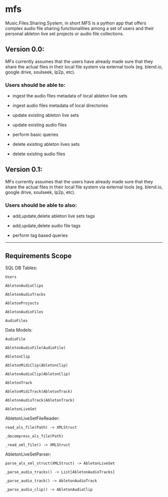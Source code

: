 # mfs
Music.Files.Sharing.System, in short MFS is a python app that offers complex audio file sharing functionalities among a set of users and their personal ableton live set projects or audio file collections. 

## Version 0.0: 

MFs currently assumes that the users have already made sure that they share the actual files in their local file system via external tools (eg. blend.io, google drive, soulseek, lp2p, etc).  

### Users should be able to:

* ingest the audio files metadata of local ableton live sets
* ingest audio files metadata of local directories 

* update existing ableton live sets
* update existing audio files

* perform basic queries

* delete existing ableton lives sets  
* delete existing audio files  


## Version 0.1: 

MFs currently assumes that the users have already made sure that they share the actual files in their local file system via external tools (eg. blend.io, google drive, soulseek, lp2p, etc).  

### Users should be able to also:

* add,update,delete ableton live sets tags
* add,update,delete audio file tags

* perform tag based queries



---

## Requirements Scope 


SQL DB Tables:

    Users

    AbletonAudioClips

    AbletonAudioTracks

    AbletonProjects

    AbletonAudioFiles

    AudioFiles

Data Models:

    AudioFile 

    AbletonAudioFile(AudioFile)

    AbletonClip

    AbletonMidiClip(AbletonClip)

    AbletonAudioClip(AbletonClip)

    AbletonTrack

    AbletonMidiTrack(AbletonTrack)

    AbletonAudioTrack(AbletonTrack)

    AbletonLiveSet


AbletonLiveSetFileReader:
  
    read_als_file(Path) -> XMLStruct

    _decompress_als_file(Path)

    _read_xml_file() -> XMLStruct


AbletonLiveSetParser:

    parse_als_xml_struct(XMLStruct) -> AbletonLiveSet

    _parse_audio_tracks() -> List[AbletonAudioTracks]

    _parse_audio_track() -> AbletonAudioTrack
    
    _parse_audio_clip() -> AbletonAudioClip
